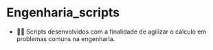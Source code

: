 # Engenharia_scripts

- 👷‍♂️ Scripts desenvolvidos com a finalidade de agilizar o cálculo em problemas comuns na engenharia.

